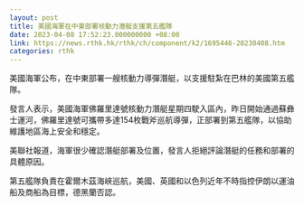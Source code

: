 ```yaml
---
layout: post
title: 美國海軍在中東部署核動力潛艇支援第五艦隊
date: 2023-04-08 17:52:23.000000000 +08:00
link: https://news.rthk.hk/rthk/ch/component/k2/1695446-20230408.htm
categories: rthk
---
```


美國海軍公布，在中東部署一艘核動力導彈潛艇，以支援駐紮在巴林的美國第五艦隊。

發言人表示，美國海軍佛羅里達號核動力潛艇星期四駛入區內，昨日開始通過蘇彝士運河，佛羅里達號可攜帶多達154枚戰斧巡航導彈，正部署到第五艦隊，以協助維護地區海上安全和穩定。

美聯社報道，海軍很少確認潛艇部署及位置，發言人拒絕評論潛艇的任務和部署的具體原因。

第五艦隊負責在霍爾木茲海峽巡航，美國、英國和以色列近年不時指控伊朗以運油船及商船為目標，德黑蘭否認。
